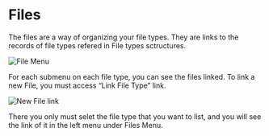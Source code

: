 # Files

The files are a way of organizing your file types. They are links to the records of file types refered in File types sctructures.

![File Menu](https://user-images.githubusercontent.com/30662690/63296603-78920400-c29d-11e9-9e96-4d614a3b31db.jpg "File Menu")

For each submenu on each file type, you can see the files linked. To link a new File, you must access  “Link File Type” link.

![New File link](https://user-images.githubusercontent.com/30662690/63296735-c9096180-c29d-11e9-90da-64aa0c6bade7.png "New File link")

There you only must selet the file type that you want to list, and you will see the link of it in the left menu under Files Menu.